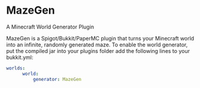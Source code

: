 # MazeGen
A Minecraft World Generator Plugin

MazeGen is a Spigot/Bukkit/PaperMC plugin that turns your Minecraft world into an infinite, randomly generated maze.
To enable the world generator, put the compiled jar into your plugins folder add the following lines to your bukkit.yml:

```yaml
worlds:
      world:
          generator: MazeGen
```

